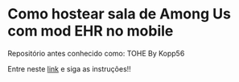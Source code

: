 # Como hostear sala de Among Us com mod EHR no mobile
Repositório antes conhecido como: TOHE By Kopp56

Entre neste [link](https://guilded.gg/Techmachines) e siga as instruções!!
